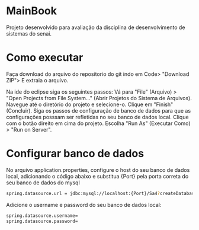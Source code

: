 # MainBook

Projeto desenvolvido para avaliação da disciplina de desenvolvimento de sistemas do senai.

# Como executar
Faça download do arquivo do repositorio do git indo em Code> "Download ZIP"> E extraia o arquivo.

Na ide do eclipse siga os seguintes passos:
Vá para "File" (Arquivo) > "Open Projects from File System..." (Abrir Projetos do Sistema de Arquivos).
Navegue até o diretório do projeto e selecione-o.
Clique em "Finish" (Concluir).
Siga os passos de configuração de banco de dados para que as configurações posssam ser refletidas no seu banco de dados local.
Clique com o botão direito em cima do projeto.
Escolha "Run As" (Executar Como) > "Run on Server".

# Configurar banco de dados
No arquivo application.properties, configure o host do seu banco de dados local, adicionando o código abaixo e substitua {Port} pela porta correta do seu banco de dados do mysql 
```bash
spring.datasource.url = jdbc:mysql://localhost:{Port}/Sa4?createDatabaseIfNotExists=true
```
Adicione o username e password do seu banco de dados local:
```bash
spring.datasource.username= 
spring.datasource.password=
```
